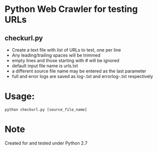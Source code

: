 # Python Web Crawler for testing URLs

## checkurl.py

- Create a text file with list of URLs to test, one per line
- Any leading/trailing spaces will be trimmed
- empty lines and those starting with # will be ignored
- default input file name is urls.txt
- a different source file name may be entered as the last parameter
- full and error logs are saved as log-<timestamp>.txt and errorlog-<timestamp>.txt respectively

# Usage:

    python checkurl.py [source_file_name]
    
# Note

Created for and tested under Python 2.7